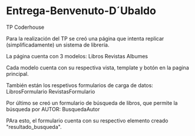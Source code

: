 # Entrega-Benvenuto-D´Ubaldo

TP Coderhouse

Para la realización del TP se creó una página que intenta replicar (simplificadamente) un sistema de librería.

La página cuenta con 3 modelos:
Libros
Revistas
Albumes

Cada modelo cuenta con su respectiva vista, template y botón en la pagina principal.

También están los respetivos formularios de carga de datos:
LibrosFormulario
RevistasFormulario

Por último se creó un formulario de búsqueda de libros, que permite la búsqueda por AUTOR:
BusquedaAutor

PAra esto, el formulario cuenta con su respectivo elemento creado "resultado_busqueda".
